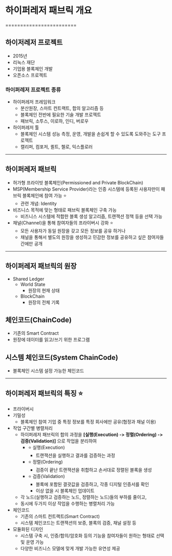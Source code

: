 # 하이퍼레저 패브릭 개요

========================

## 하이저레저 프로젝트

- 2015년
- 리눅스 재단
- 기업용 블록체인 개발
- 오픈소스 프로젝트

### 하이퍼레저 프로젝트 종류

- 하이퍼레저 프레임워크
  - 분산원장, 스마트 컨트랙트, 합의 알고리즘 등
  - 블록체인 전반에 필요한 기술 개발 프로젝트
  - 패브릭, 소투스, 이로하, 인디, 버로우
- 하이퍼레저 툴
  - 블록체인 시스템 성능 측정, 운영, 개발을 손쉽게 할 수 있도록 도와주는 도구 프로젝트
  - 캘리퍼, 컴포저, 퀼트, 첼로, 익스플로러

---

## 하이퍼레저 패브릭

- 허가형 프라이빗 블록체인(Permissioned and Private BlockChain)
- MSP(Membership Service Provider)라는 인증 시스템에 등록된 사용자만이 패브릭 블록체인에 참여 가능 ⭐
  - 관련 개념: Identity
- 비즈니스 목적에 맞는 형태로 패브릭 블록체인 구축 가능
  - 비즈니스 시스템에 적합한 블록 생성 알고리즘, 트랜잭션 정책 등을 선택 가능
- 채널(Channel)을 통해 참여자들의 프라이버시 강화 ⭐
  - 모든 사용자가 동일 원장을 갖고 모든 정보를 공유 하거나
  - 채널을 통해서 별도의 원장을 생성하고 민감한 정보를 공유하고 싶은 참여자들 간에만 공개

---

## 하이퍼레저 패브릭의 원장

- Shared Ledger
  - World State
    - 원장의 현재 상태
  - BlockChain
    - 원장의 전체 기록

## 체인코드(ChainCode)

- 기존의 Smart Contract
- 원장에 데이터를 읽고/쓰기 위한 프로그램

## 시스템 체인코드(System ChainCode)

- 블록체인 시스템 설정 가능한 체인코드

---

## 하이퍼레저 패브릭의 특징 ⭐

- 프라이버시
- 기밀성
  - 블록체인 참여 기업 중 특정 정보를 특정 회사에만 공유(협정과 채널 이용)
- 작업 구간별 병렬처리
  - 하이퍼레저 패브릭의 합의 과정을 **[실행(Execution) -> 정렬(Ordering) -> 검증(Validation)]** 으로 작업을 분리하여
    - ⭐ 실행(Execution)
      - 트랜잭션을 실행하고 결과를 검증하는 과정
    - ⭐ 정렬(Ordering)
      - 검증이 끝난 트랜잭션을 취합하고 손서대로 정렬된 블록을 생성
    - ⭐ 검증(Validation)
      - 블록에 포함된 결괏값을 검증하고, 각종 디지털 인증서를 확인
      - 이상 없을 시 블록체인 업데이트
  - 각 노드(실행하고 검증하는 노드, 정렬하는 노드)들의 부하를 줄이고,
  - 동시에 두가지 이상 작업을 수행하는 병렬처리 가능
- 체인코드
  - 기존의 스마트 컨트랙트(Smart Contract)
  - 시스템 체인코드는 트랜잭션의 보증, 블록의 검증, 채널 설정 등
- 모듈화된 디자인
  - 시스템 구축 시, 인증/합의/암호화 등의 기능을 참여자들이 원하는 형태로 선택 및 운영 가능
  - 다양한 비즈니스 모델에 맞게 개발 가능한 유연성 제공
